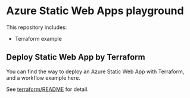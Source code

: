 # Azure Static Web Apps playground

This repository includes:
- Terraform example

## Deploy Static Web App by Terraform

You can find the way to deploy an Azure Static Web App with Terraform, and a workflow example here.

See [terraform/README](./terraform/README) for detail.